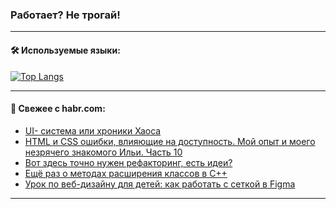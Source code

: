 ### Работает? Не трогай!

---
<!--
#### 🛠️ Technical stack:

![Java](https://img.shields.io/badge/Java-informational?logo=Oracle&style=flat&logoColor=white&color=FF4500)
![Kotlin](https://img.shields.io/badge/Kotlin-informational?logo=Kotlin&style=flat&logoColor=white&color=774D97)
![TS](https://img.shields.io/badge/TypeScript-informational?logo=typeScript&style=flat&logoColor=black&color=017acc)
![Python](https://img.shields.io/badge/Python-informational?logo=Python&style=flat&logoColor=black&color=ffdd54) <br>
![Spring](https://img.shields.io/badge/Spring-informational?logo=Spring&style=flat&logoColor=white&color=6DB33F) 
![SpringBoot](https://img.shields.io/badge/SpringBoot-informational?logo=SpringBoot&style=flat&logoColor=white&color=6DB33F)
![Nest](https://img.shields.io/badge/NestJS-informational?logo=NestJS&style=flat&logoColor=white&color=E0234E) 
![NodeJS](https://img.shields.io/badge/NodeJS-informational?logo=node.js&style=flat&logoColor=white&color=70A760)<br>
![PostgreSQL](https://img.shields.io/badge/PostgreSQL-informational?logo=PostgreSQL&style=flat&logoColor=white&color=DAA520)
![MongoDB](https://img.shields.io/badge/MongoDB-informational?logo=MongoDB&style=flat&logoColor=white&color=870000)
![Apache](https://img.shields.io/badge/Apache-informational?logo=apache&style=flat&logoColor=white&color=f74e28)

___ 
-->

#### 🛠️ Используемые языки:

[![Top Langs](https://github-readme-stats-u2qms2cxw-advtsettinggmailcoms-projects.vercel.app/api/top-langs/?username=zloylis&langs_count=10&hide_title=true&title_color=e6edf3&size_weight=0.5&count_weight=0.5&layout=compact&hide_progress=true&hide_border=true&theme=dracula)](https://github.com/zloylis)

<!---


####  :octocat:&nbsp;&nbsp; Статистика:

![GitHub stats](https://github-readme-stats-u2qms2cxw-advtsettinggmailcoms-projects.vercel.app/api?username=zloylis&show_icons=true&hide_border=true&theme=dracula&title_color=e6edf3&include_all_commits=true&count_private=true&hide_rank=false&hide_title=true&rank_icon=github)
-->
---

#### 💬 Свежее с habr.com:

<!-- BLOG-POST-LIST:START -->
- [UI- система или хроники Хаоса](https://habr.com/ru/articles/846424/?utm_source=habrahabr&utm_medium=rss&utm_campaign=846424)
- [HTML и CSS ошибки, влияющие на доступность. Мой опыт и моего незрячего знакомого Ильи. Часть 10](https://habr.com/ru/companies/ruvds/articles/845112/?utm_source=habrahabr&utm_medium=rss&utm_campaign=845112)
- [Вот здесь точно нужен рефакторинг, есть идеи?](https://habr.com/ru/articles/846204/?utm_source=habrahabr&utm_medium=rss&utm_campaign=846204)
- [Ещё раз о методах расширения классов в C++](https://habr.com/ru/articles/846394/?utm_source=habrahabr&utm_medium=rss&utm_campaign=846394)
- [Урок по веб-дизайну для детей: как работать с сеткой в Figma](https://habr.com/ru/companies/pixel_study/articles/846384/?utm_source=habrahabr&utm_medium=rss&utm_campaign=846384)
<!-- BLOG-POST-LIST:END -->

---
